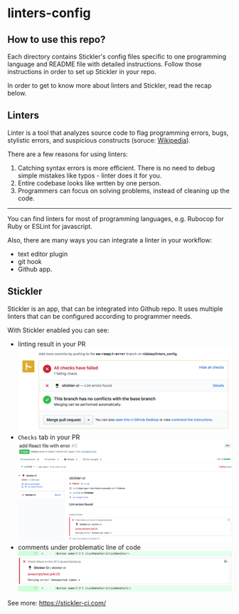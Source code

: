 # linters-config

## How to use this repo?

Each directory contains Stickler's config files specific to one programming language and README file with detailed instructions. Follow those instructions in order to set up Stickler in your repo.

In order to get to know more about linters and Stickler, read the recap below.

## Linters

Linter is a tool that analyzes source code to flag programming errors, bugs, stylistic errors, and suspicious constructs (soruce: [Wikipedia](https://en.wikipedia.org/wiki/Lint_(software))).

There are a few reasons for using linters:

1. Catching syntax errors is more efficient. There is no need to debug simple mistakes like typos - linter does it for you.
2. Entire codebase looks like wrtten by one person.
3. Programmers can focus on solving problems, instead of cleaning up the code.

--------------

You can find linters for most of programming languages, e.g. Rubocop for Ruby or ESLint for javascript.


Also, there are many ways you can integrate a linter in your workflow:
- text editor plugin
- git hook
- Github app.


## Stickler

Stickler is an app, that can be integrated into Github repo. It uses multiple linters that can be configured according to programmer needs.

With Stickler enabled you can see:

- linting result in your PR
![screenshot](./assets/images/result.png)
- `Checks` tab in your PR
![screenshot](./assets/images/checks.png)
- comments under problematic line of code
![screenshot](./assets/images/comment.png)


See more: https://stickler-ci.com/
